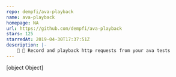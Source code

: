 ```yaml
---
repo: dempfi/ava-playback
name: ava-playback
homepage: NA
url: https://github.com/dempfi/ava-playback
stars: 125
starredAt: 2019-04-30T17:37:51Z
description: |-
    📼 🚀 Record and playback http requests from your ava tests
---
```


[object Object]
